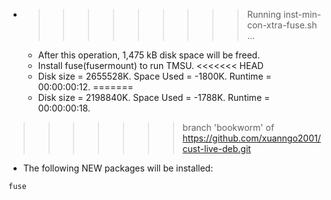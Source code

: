 * >>>>>>>>> Running inst-min-con-xtra-fuse.sh ...
  * After this operation, 1,475 kB disk space will be freed.
  * Install fuse(fusermount) to run TMSU.
<<<<<<< HEAD
  * Disk size = 2655528K. Space Used = -1800K. Runtime = 00:00:00:12.
=======
  * Disk size = 2198840K. Space Used = -1788K. Runtime = 00:00:00:18.
>>>>>>> branch 'bookworm' of https://github.com/xuanngo2001/cust-live-deb.git
  * The following NEW packages will be installed:
  ```bash
fuse
  ```
